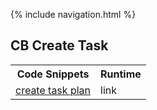 {% include navigation.html %}

## CB Create Task
<table>
  <tr>
    <th>Code Snippets</th>
    <th>Runtime</th>
  </tr>
  <tr>
    <td><a href="https://github.com/BrianZhang2016/067/wiki/PBL-Feature-with-Create-Performance-Task-(Leo&Stanley)">create task plan</a></td>
    <td>link</td>
  </tr>
</table>
